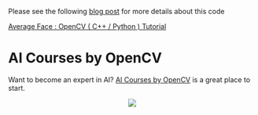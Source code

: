 Please see the following
[blog post](https://www.learnopencv.com/average-face-opencv-c-python-tutorial/)
for more details about this code

[Average Face : OpenCV ( C++ / Python ) Tutorial](https://www.learnopencv.com/average-face-opencv-c-python-tutorial/)

# AI Courses by OpenCV

Want to become an expert in AI?
[AI Courses by OpenCV](https://opencv.org/courses/) is a great place to start.

<a href="https://opencv.org/courses/">
<p align="center"> 
<img src="https://www.learnopencv.com/wp-content/uploads/2020/04/AI-Courses-By-OpenCV-Github.png">
</p>
</a>
